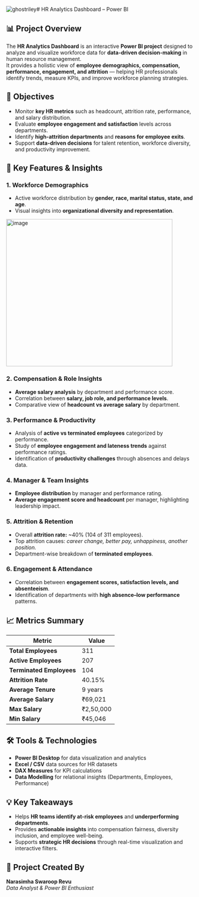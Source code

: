 ![ghostriley](https://github.com/user-attachments/assets/5acbd409-438f-48a9-84ec-bd2f41c0e84b)# HR Analytics Dashboard – Power BI

## 📊 Project Overview
The **HR Analytics Dashboard** is an interactive **Power BI project** designed to analyze and visualize workforce data for **data-driven decision-making** in human resource management.  
It provides a holistic view of **employee demographics, compensation, performance, engagement, and attrition** — helping HR professionals identify trends, measure KPIs, and improve workforce planning strategies.

## 🎯 Objectives
- Monitor **key HR metrics** such as headcount, attrition rate, performance, and salary distribution.  
- Evaluate **employee engagement and satisfaction** levels across departments.  
- Identify **high-attrition departments** and **reasons for employee exits**.  
- Support **data-driven decisions** for talent retention, workforce diversity, and productivity improvement.

## 🧩 Key Features & Insights

### 1. **Workforce Demographics**
- Active workforce distribution by **gender, race, marital status, state, and age**.  
- Visual insights into **organizational diversity and representation**.
<img width="446" height="394" alt="image" src="https://github.com/user-attachments/assets/f45937fa-e808-4690-b2fd-2cd3d61662cd" />

### 2. **Compensation & Role Insights**
- **Average salary analysis** by department and performance score.  
- Correlation between **salary, job role, and performance levels**.  
- Comparative view of **headcount vs average salary** by department.

### 3. **Performance & Productivity**
- Analysis of **active vs terminated employees** categorized by performance.  
- Study of **employee engagement and lateness trends** against performance ratings.  
- Identification of **productivity challenges** through absences and delays data.

### 4. **Manager & Team Insights**
- **Employee distribution** by manager and performance rating.  
- **Average engagement score and headcount** per manager, highlighting leadership impact.

### 5. **Attrition & Retention**
- Overall **attrition rate:** ~40% (104 of 311 employees).  
- Top attrition causes: *career change, better pay, unhappiness, another position.*  
- Department-wise breakdown of **terminated employees**.

### 6. **Engagement & Attendance**
- Correlation between **engagement scores, satisfaction levels, and absenteeism**.  
- Identification of departments with **high absence–low performance** patterns.

## 📈 Metrics Summary

| **Metric** | **Value** |
|-------------|-----------|
| **Total Employees** | 311 |
| **Active Employees** | 207 |
| **Terminated Employees** | 104 |
| **Attrition Rate** | 40.15% |
| **Average Tenure** | 9 years |
| **Average Salary** | ₹69,021 |
| **Max Salary** | ₹2,50,000 |
| **Min Salary** | ₹45,046 |

## 🛠️ Tools & Technologies
- **Power BI Desktop** for data visualization and analytics  
- **Excel / CSV** data sources for HR datasets  
- **DAX Measures** for KPI calculations  
- **Data Modelling** for relational insights (Departments, Employees, Performance)

## 💡 Key Takeaways
- Helps **HR teams identify at-risk employees** and **underperforming departments**.  
- Provides **actionable insights** into compensation fairness, diversity inclusion, and employee well-being.  
- Supports **strategic HR decisions** through real-time visualization and interactive filters.

## 📂 Project Created By
**Narasimha Swaroop Revu**  
*Data Analyst & Power BI Enthusiast*
